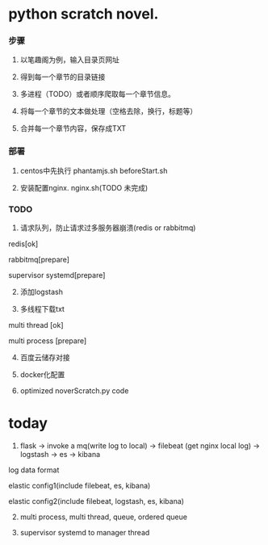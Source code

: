 # python scratch novel.

### 步骤

1. 以笔趣阁为例，输入目录页网址

2. 得到每一个章节的目录链接

3. 多进程（TODO）或者顺序爬取每一个章节信息。

4. 将每一个章节的文本做处理（空格去除，换行，标题等）

5. 合并每一个章节内容，保存成TXT

### 部署

1. centos中先执行 phantamjs.sh beforeStart.sh

2. 安装配置nginx. nginx.sh(TODO 未完成)

### TODO

1. 请求队列，防止请求过多服务器崩溃(redis or rabbitmq)

redis[ok]

rabbitmq[prepare]

supervisor systemd[prepare]

2. 添加logstash

3. 多线程下载txt

multi thread [ok]

multi process [prepare]

4. 百度云储存对接

5. docker化配置

6. optimized noverScratch.py code


# today

1. flask -> invoke a mq(write log to local) -> filebeat (get nginx local log) -> logstash -> es -> kibana

log data format

elastic config1(include filebeat, es, kibana)

elastic config2(include filebeat, logstash, es, kibana)

2. multi process, multi thread, queue, ordered queue

3. supervisor systemd to manager thread


